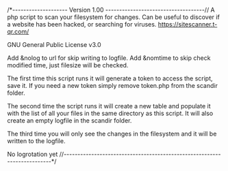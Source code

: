 /*-------------------- Version 1.00 ------------------------------------//
 A php script to scan your filesystem for changes. Can be useful to discover if a website has been hacked, or searching for viruses. 
https://sitescanner.t-qr.com/

GNU General Public License v3.0

Add &nolog to url for skip writing to logfile.
Add &nomtime to skip check modified time, just filesize will be checked.

The first time this script runs it will generate a token to access the script, save it. If you need a new token simply remove token.php from the scandir folder. 

The second time the script runs it will create a new table and populate it with the list of all your files in the same directory as this script. It will also create an empty logfile in the scandir folder. 

The third time you will only see the changes in the filesystem and it will be written to the logfile. 

No logrotation yet
//-------------------------------------------------------------------------*/
